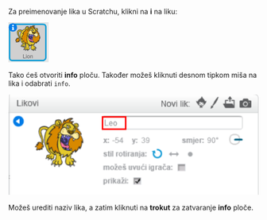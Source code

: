Za preimenovanje lika u Scratchu, klikni na **i** na liku:

![screenshot](images/rename-info.png)

Tako ćeš otvoriti **info** ploču. Također možeš kliknuti desnom tipkom miša na lika i odabrati `info`.

![screenshot](images/rename-change.png)

Možeš urediti naziv lika, a zatim kliknuti na **trokut** za zatvaranje **info** ploče.